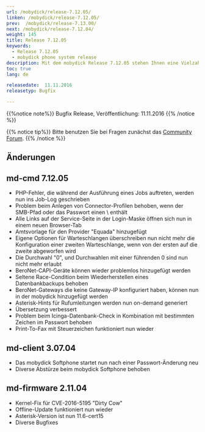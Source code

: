 ```yaml
---
url: /mobydick/release-7.12.05/
linken: /mobydick/release-7.12.05/
prev:  /mobydick/release-7.13.00/
next: /mobydick/release-7.12.04/
weight: 145
title: Release 7.12.05
keywords:
  - Release 7.12.05
  - mobydick phone system release
description: Mit dem mobydick Release 7.12.05 stehen Ihnen eine Vielzahl an neuen Funtionen zur Verfügung.
toc: true
lang: de

releasedate:  11.11.2016
releasetyp: Bugfix

---
```


{{%notice note%}}
Bugfix Release, Veröffentlichung: 11.11.2016
{{% /notice %}}

{{% notice tip%}}
Bitte benutzen Sie bei Fragen zunächst das [Community Forum](http://community.pascom.net/forum.php "Zu unserem Forum").
{{% /notice %}}

## Änderungen

## md-cmd 7.12.05

* PHP-Fehler, die während der Ausführung eines Jobs auftreten, werden nun ins Job-Log geschrieben
* Problem beim Anlegen von Connector-Profilen behoben, wenn der SMB-Pfad oder das Passwort einen \ enthält
* Alle Links auf der Service-Seite in der Login-Maske öffnen sich nun in einem neuen Browser-Tab
* Amtsvorlage für den Provider "Equada" hinzugefügt
* Eigene Optionen für Warteschlangen überschreiben nun nicht mehr die Konfiguration einer zweiten Warteschlange, wenn von der ersten auf die zweite abgeworfen wird
* Die Durchwahl "0", und Durchwahlen mit einer führenden 0 sind nun nicht mehr erlaubt
* BeroNet-CAPI-Geräte können wieder problemlos hinzugefügt werden
* Seltene Race-Condition beim Wiederherstellen eines Datenbankbackups behoben
* BeroNet-Gateways die keine Gateway-IP konfiguriert haben, können nun in der mobydick hinzugefügt werden
* Asterisk-Hints für Rufumleitungen werden nun on-demand generiert
* Übersetzung verbessert
* Problem beim Icinga-Datenbank-Check in Kombination mit bestimmten Zeichen im Passwort behoben
* Print-To-Fax mit Steuerzeichen funktioniert nun wieder

## md-client 3.07.04

* Das mobydick Softphone startet nun nach einer Passwort-Änderung neu
* Diverse Abstürze beim mobydick Softphone behoben

## md-firmware 2.11.04

* Kernel-Fix für CVE-2016-5195 "Dirty Cow"
* Offline-Update funktioniert nun wieder
* Asterisk-Version ist nun 11.6-cert15
* Diverse Bugfixes
